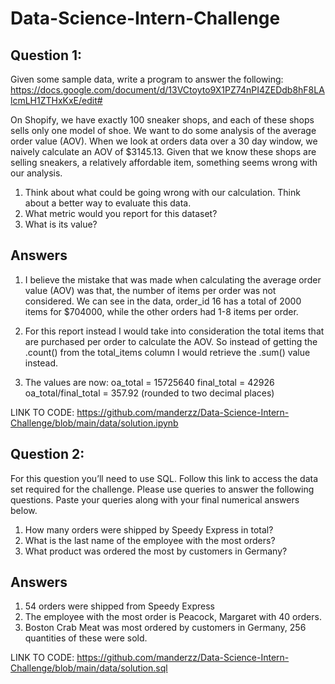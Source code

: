 # Data-Science-Intern-Challenge

## Question 1:
Given some sample data, write a program to answer the following: https://docs.google.com/document/d/13VCtoyto9X1PZ74nPI4ZEDdb8hF8LAlcmLH1ZTHxKxE/edit#

On Shopify, we have exactly 100 sneaker shops, and each of these shops sells only one model of shoe. We want to do some analysis of the average order value (AOV). When we look at orders data over a 30 day window, we naively calculate an AOV of $3145.13. Given that we know these shops are selling sneakers, a relatively affordable item, something seems wrong with our analysis. 

1. Think about what could be going wrong with our calculation. Think about a better way to evaluate this data. 
2. What metric would you report for this dataset?
3. What is its value?

## Answers
1. I believe the mistake that was made when calculating the average order value (AOV) was that, the number of items per order was not considered. We can see in the data, order_id 16 has a total of 2000 items for $704000, while the other orders had 1-8 items per order.

2. For this report instead I would take into consideration the total items that are purchased per order to calculate the AOV. So instead of getting the .count() from the total_items column I would retrieve the .sum() value instead.

3. The values are now:
oa_total = 15725640
final_total = 42926
oa_total/final_total = 357.92 (rounded to two decimal places)

LINK TO CODE: https://github.com/manderzz/Data-Science-Intern-Challenge/blob/main/data/solution.ipynb


## Question 2: 
For this question you’ll need to use SQL. Follow this link to access the data set required for the challenge. Please use queries to answer the following questions. Paste your queries along with your final numerical answers below.

1. How many orders were shipped by Speedy Express in total?
2. What is the last name of the employee with the most orders?
3. What product was ordered the most by customers in Germany?

## Answers
1. 54 orders were shipped from Speedy Express
2. The employee with the most order is Peacock, Margaret with 40 orders.
3. Boston Crab Meat was most ordered by customers in Germany, 256 quantities of these were sold. 

LINK TO CODE: https://github.com/manderzz/Data-Science-Intern-Challenge/blob/main/data/solution.sql

